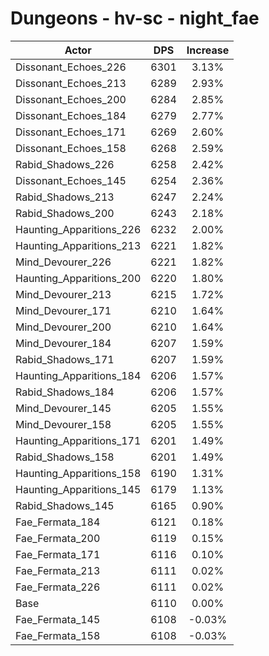 # Dungeons - hv-sc - night_fae
| Actor | DPS | Increase |
|---|:---:|:---:|
|Dissonant_Echoes_226|6301|3.13%|
|Dissonant_Echoes_213|6289|2.93%|
|Dissonant_Echoes_200|6284|2.85%|
|Dissonant_Echoes_184|6279|2.77%|
|Dissonant_Echoes_171|6269|2.60%|
|Dissonant_Echoes_158|6268|2.59%|
|Rabid_Shadows_226|6258|2.42%|
|Dissonant_Echoes_145|6254|2.36%|
|Rabid_Shadows_213|6247|2.24%|
|Rabid_Shadows_200|6243|2.18%|
|Haunting_Apparitions_226|6232|2.00%|
|Haunting_Apparitions_213|6221|1.82%|
|Mind_Devourer_226|6221|1.82%|
|Haunting_Apparitions_200|6220|1.80%|
|Mind_Devourer_213|6215|1.72%|
|Mind_Devourer_171|6210|1.64%|
|Mind_Devourer_200|6210|1.64%|
|Mind_Devourer_184|6207|1.59%|
|Rabid_Shadows_171|6207|1.59%|
|Haunting_Apparitions_184|6206|1.57%|
|Rabid_Shadows_184|6206|1.57%|
|Mind_Devourer_145|6205|1.55%|
|Mind_Devourer_158|6205|1.55%|
|Haunting_Apparitions_171|6201|1.49%|
|Rabid_Shadows_158|6201|1.49%|
|Haunting_Apparitions_158|6190|1.31%|
|Haunting_Apparitions_145|6179|1.13%|
|Rabid_Shadows_145|6165|0.90%|
|Fae_Fermata_184|6121|0.18%|
|Fae_Fermata_200|6119|0.15%|
|Fae_Fermata_171|6116|0.10%|
|Fae_Fermata_213|6111|0.02%|
|Fae_Fermata_226|6111|0.02%|
|Base|6110|0.00%|
|Fae_Fermata_145|6108|-0.03%|
|Fae_Fermata_158|6108|-0.03%|
